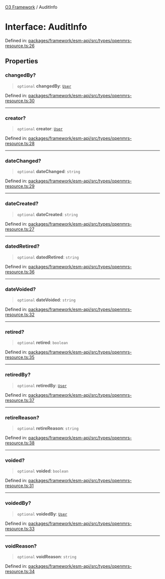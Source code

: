[O3 Framework](../API.md) / AuditInfo

# Interface: AuditInfo

Defined in: [packages/framework/esm-api/src/types/openmrs-resource.ts:26](https://github.com/openmrs/openmrs-esm-core/blob/main/packages/framework/esm-api/src/types/openmrs-resource.ts#L26)

## Properties

### changedBy?

> `optional` **changedBy**: [`User`](User.md)

Defined in: [packages/framework/esm-api/src/types/openmrs-resource.ts:30](https://github.com/openmrs/openmrs-esm-core/blob/main/packages/framework/esm-api/src/types/openmrs-resource.ts#L30)

***

### creator?

> `optional` **creator**: [`User`](User.md)

Defined in: [packages/framework/esm-api/src/types/openmrs-resource.ts:28](https://github.com/openmrs/openmrs-esm-core/blob/main/packages/framework/esm-api/src/types/openmrs-resource.ts#L28)

***

### dateChanged?

> `optional` **dateChanged**: `string`

Defined in: [packages/framework/esm-api/src/types/openmrs-resource.ts:29](https://github.com/openmrs/openmrs-esm-core/blob/main/packages/framework/esm-api/src/types/openmrs-resource.ts#L29)

***

### dateCreated?

> `optional` **dateCreated**: `string`

Defined in: [packages/framework/esm-api/src/types/openmrs-resource.ts:27](https://github.com/openmrs/openmrs-esm-core/blob/main/packages/framework/esm-api/src/types/openmrs-resource.ts#L27)

***

### datedRetired?

> `optional` **datedRetired**: `string`

Defined in: [packages/framework/esm-api/src/types/openmrs-resource.ts:36](https://github.com/openmrs/openmrs-esm-core/blob/main/packages/framework/esm-api/src/types/openmrs-resource.ts#L36)

***

### dateVoided?

> `optional` **dateVoided**: `string`

Defined in: [packages/framework/esm-api/src/types/openmrs-resource.ts:32](https://github.com/openmrs/openmrs-esm-core/blob/main/packages/framework/esm-api/src/types/openmrs-resource.ts#L32)

***

### retired?

> `optional` **retired**: `boolean`

Defined in: [packages/framework/esm-api/src/types/openmrs-resource.ts:35](https://github.com/openmrs/openmrs-esm-core/blob/main/packages/framework/esm-api/src/types/openmrs-resource.ts#L35)

***

### retiredBy?

> `optional` **retiredBy**: [`User`](User.md)

Defined in: [packages/framework/esm-api/src/types/openmrs-resource.ts:37](https://github.com/openmrs/openmrs-esm-core/blob/main/packages/framework/esm-api/src/types/openmrs-resource.ts#L37)

***

### retireReason?

> `optional` **retireReason**: `string`

Defined in: [packages/framework/esm-api/src/types/openmrs-resource.ts:38](https://github.com/openmrs/openmrs-esm-core/blob/main/packages/framework/esm-api/src/types/openmrs-resource.ts#L38)

***

### voided?

> `optional` **voided**: `boolean`

Defined in: [packages/framework/esm-api/src/types/openmrs-resource.ts:31](https://github.com/openmrs/openmrs-esm-core/blob/main/packages/framework/esm-api/src/types/openmrs-resource.ts#L31)

***

### voidedBy?

> `optional` **voidedBy**: [`User`](User.md)

Defined in: [packages/framework/esm-api/src/types/openmrs-resource.ts:33](https://github.com/openmrs/openmrs-esm-core/blob/main/packages/framework/esm-api/src/types/openmrs-resource.ts#L33)

***

### voidReason?

> `optional` **voidReason**: `string`

Defined in: [packages/framework/esm-api/src/types/openmrs-resource.ts:34](https://github.com/openmrs/openmrs-esm-core/blob/main/packages/framework/esm-api/src/types/openmrs-resource.ts#L34)
